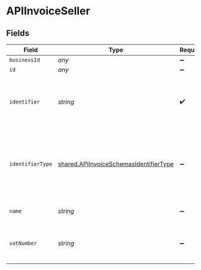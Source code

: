 # APIInvoiceSeller


## Fields

| Field                                                                                                   | Type                                                                                                    | Required                                                                                                | Description                                                                                             |
| ------------------------------------------------------------------------------------------------------- | ------------------------------------------------------------------------------------------------------- | ------------------------------------------------------------------------------------------------------- | ------------------------------------------------------------------------------------------------------- |
| `businessId`                                                                                            | *any*                                                                                                   | :heavy_minus_sign:                                                                                      | N/A                                                                                                     |
| `id`                                                                                                    | *any*                                                                                                   | :heavy_minus_sign:                                                                                      | N/A                                                                                                     |
| `identifier`                                                                                            | *string*                                                                                                | :heavy_check_mark:                                                                                      | Legal identifier of the business, such as its SIRET in France.                                          |
| `identifierType`                                                                                        | [shared.APIInvoiceSchemasIdentifierType](../../../sdk/models/shared/apiinvoiceschemasidentifiertype.md) | :heavy_minus_sign:                                                                                      | Type of legal business identifier of the business, such as the SIRET in France.                         |
| `name`                                                                                                  | *string*                                                                                                | :heavy_minus_sign:                                                                                      | Legal name of the business.                                                                             |
| `vatNumber`                                                                                             | *string*                                                                                                | :heavy_minus_sign:                                                                                      | The VAT number of the business, if European                                                             |